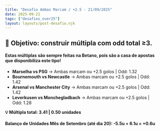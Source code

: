 ```yaml
---
title: "Desafio Ambas Marcam / +2.5 - 21/09/2025"
date: 2025-09-21
tags: ["desafios_over25"]
layout: layouts/post-desafio.njk
---
```


## 🎯 Objetivo: construir múltipla com odd total ≥3.  

#### Estas múltiplas são sempre feitas na Betano, pois são a casa de apostas que disponibiliza este tipo!

- **Marselha vs PSG** → Ambas marcam ou +2.5 golos | Odd: 1.32  
- **Bournemouth vs Newcastle** → Ambas marcam ou +2.5 golos | Odd: 1.42  
- **Arsenal vs Manchester City** → Ambas marcam ou +2.5 golos | Odd: 1.42 
- **Leverkusen vs Monchegladbach** → Ambas marcam ou +2.5 golos | Odd: 1.28  

**💡 Múltipla total: 3.41 | 0.50 unidades** 

#### Balanço de Unidades Mês de Setembro (até dia 20): -5.5u + 6.1u = +0.6u